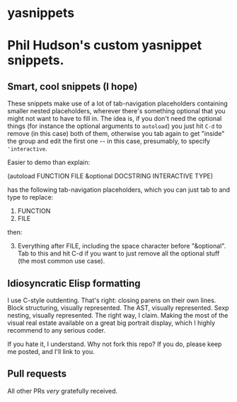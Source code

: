 # yasnippets
# Phil Hudson's custom yasnippet snippets.

## Smart, cool snippets (I hope)
These snippets make use of a lot of tab-navigation placeholders containing smaller nested placeholders, wherever there's something optional that you might not want to have to fill in. The idea is, if you don't need the optional things (for instance the optional arguments to `autoload`) you just hit `C-d` to remove (in this case) both of them, otherwise you tab again to get "inside" the group and edit the first one -- in this case, presumably, to specify `'interactive`.

Easier to demo than explain:

  (autoload FUNCTION FILE &optional DOCSTRING INTERACTIVE TYPE)

has the following tab-navigation placeholders, which you can just tab to and type to replace:

1. FUNCTION
2. FILE

then:

3. Everything after FILE, including the space character before "&optional". Tab to this and hit C-d if you want to just remove all the optional stuff (the most common use case).

## Idiosyncratic Elisp formatting
I use C-style outdenting. That's right: closing parens on their own lines. Block structuring, visually represented. The AST, visually represented. Sexp nesting, visually represented. The right way, I claim. Making the most of the visual real estate available on a great big portrait display, which I highly recommend to any serious coder.

If you hate it, I understand. Why not fork this repo? If you do, please keep me posted, and I'll link to you.

## Pull requests
All other PRs *very* gratefully received.
